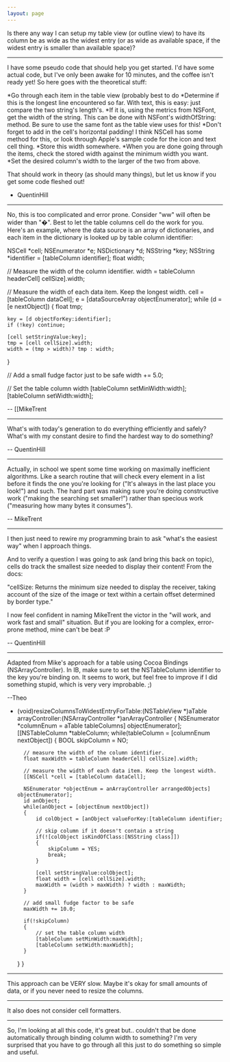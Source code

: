 ```yaml
---
layout: page
---
```




Is there any way I can setup my table view (or outline view) to have its column be as wide as the widest entry (or as wide as available space, if the widest entry is smaller than available space)?

----

I have some pseudo code that should help you get started. I'd have some actual code, but I've only been awake for 10 minutes, and the coffee isn't ready yet! So here goes with the theoretical stuff:


*Go through each item in the table view (probably best to do 
*Determine if this is the longest line encountered so far. With text, this is easy: just compare the two string's length's.
*If it is, using the metrics from NSFont, get the width of the string. This can be done with NSFont's widthOfString: method. Be sure to use the same font as the table view uses for this!
*Don't forget to add in the cell's horizontal padding! I think NSCell has some method for this, or look through Apple's sample code for the icon and text cell thing.
*Store this width somewhere.
*When you are done going through the items, check the stored width against the minimum width you want.
*Set the desired column's width to the larger of the two from above.


That should work in theory (as should many things), but let us know if you get some code fleshed out!

- QuentinHill

----

No, this is too complicated and error prone. Consider "ww" will often be wider than "�". Best to let the table columns cell do the work for you. Here's an example, where the data source is an array of dictionaries, and each item in the dictionary is looked up by table column identifier:

    
NSCell *cell;
NSEnumerator *e;
NSDictionary *d;
NSString *key;
NSString *identifier = [tableColumn identifier];
float width;

// Measure the width of the column identifier.
width = tableColumn headerCell] cellSize].width;

// Measure the width of each data item. Keep the longest width.
cell = [tableColumn dataCell];
e = [dataSourceArray objectEnumerator];
while (d = [e nextObject]) {
    float tmp;
    
    key = [d objectForKey:identifier];
    if (!key) continue;
    
    [cell setStringValue:key];
    tmp = [cell cellSize].width;
    width = (tmp > width)? tmp : width;
}

// Add a small fudge factor just to be safe
width += 5.0;

// Set the table column width
[tableColumn setMinWidth:width];
[tableColumn setWidth:width];


-- [[MikeTrent

----

What's with today's generation to do everything efficiently and safely? What's with my constant desire to find the hardest way to do something?

-- QuentinHill

----

Actually, in school we spent some time working on maximally inefficient algorithms. Like a search routine that will check every element in a list before it finds the one you're looking for ("It's always in the last place you look!") and such. The hard part was making sure you're doing constructive work ("making the searching set smaller!") rather than specious work ("measuring how many bytes it consumes"). 

-- MikeTrent


----

I then just need to rewire my programming brain to ask "what's the easiest way" when I approach things.

And to verify a question I was going to ask (and bring this back on topic), cells do track the smallest size needed to display their content! From the docs:

"cellSize: Returns the minimum size needed to display the receiver, taking account of the size of the image or text within a certain offset determined by border type."

I now feel confident in naming MikeTrent the victor in the "will work, and work fast and small" situation. But if you are looking for a complex, error-prone method, mine can't be beat :P

-- QuentinHill

----

Adapted from Mike's approach for a table using Cocoa Bindings (NSArrayController). In IB, make sure to set the NSTableColumn identifier to the key you're binding on. It seems to work, but feel free to improve if I did something stupid, which is very very improbable. ;)

--Theo

    
- (void)resizeColumnsToWidestEntryForTable:(NSTableView *)aTable arrayController:(NSArrayController *)anArrayController
{
	NSEnumerator *columnEnum = aTable tableColumns] objectEnumerator];
	[[NSTableColumn *tableColumn;
	while(tableColumn = [columnEnum nextObject])
	{
		BOOL skipColumn = NO;
	
		// measure the width of the column identifier.
		float maxWidth = tableColumn headerCell] cellSize].width;

		// measure the width of each data item. Keep the longest width.
		[[NSCell *cell = [tableColumn dataCell];
	
		NSEnumerator *objectEnum = anArrayController arrangedObjects] objectEnumerator];
		id anObject;
		while(anObject = [objectEnum nextObject])
		{
			id colObject = [anObject valueForKey:[tableColumn identifier;
			
			// skip column if it doesn't contain a string
			if(![colObject isKindOfClass:[NSString class]])
			{
				skipColumn = YES;
				break;
			}
			
			[cell setStringValue:colObject];
			float width = [cell cellSize].width;
			maxWidth = (width > maxWidth) ? width : maxWidth;
		}
		
		// add small fudge factor to be safe
		maxWidth += 10.0;

		if(!skipColumn)
		{
			// set the table column width
			[tableColumn setMinWidth:maxWidth];
			[tableColumn setWidth:maxWidth];		
		}
	}
}


----
This approach can be VERY slow. Maybe it's okay for small amounts of data, or if you never need to resize the columns. 

----
It also does not consider cell formatters.

----
So, I'm looking at all this code, it's great but.. couldn't that be done automatically through binding column width to something? I'm very surprised that you have to go through all this just to do something so simple and useful.
